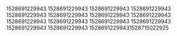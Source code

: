 1528691229943
1528691229943
1528691229943
1528691229943
1528691229943
1528691229943
1528691229943
1528691229943
1528691229943
1528691229943
1528691229943
1528691229943
1528691229943
1528691229943
15286912299431528715022925